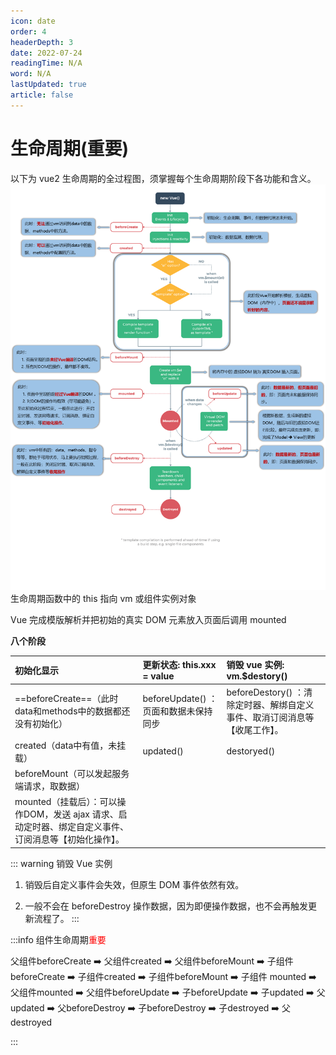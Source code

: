 ```yaml
---
icon: date
order: 4
headerDepth: 3
date: 2022-07-24
readingTime: N/A
word: N/A
lastUpdated: true
article: false
---
```


# 生命周期(重要)

以下为 vue2 生命周期的全过程图，须掌握每个生命周期阶段下各功能和含义。
![生命周期](生命周期.png)
生命周期函数中的 this 指向 vm 或组件实例对象

Vue 完成模版解析并把初始的真实 DOM 元素放入页面后调用 mounted

**八个阶段**

| 初始化显示                                                                                | 更新状态: this.xxx = value            | 销毁 vue 实例: vm.$destory()                                               |
| :---------------------------------------------------------------------------------------- | :------------------------------------ | :------------------------------------------------------------------------- |
| ==beforeCreate==（此时data和methods中的数据都还没有初始化）                                                                    | beforeUpdate() ：页面和数据未保持同步 | beforeDestory() ：清除定时器、解绑自定义事件、取消订阅消息等【收尾工作】。 |
| created（data中有值，未挂载）                                                                         | updated()                             | destoryed()                                                                |
| beforeMount（可以发起服务端请求，取数据）                                                                     |                                       |                                                                            |
| mounted（挂载后）：可以操作DOM，发送 ajax 请求、启动定时器、绑定自定义事件、订阅消息等【初始化操作】。 |                                       |                                                                            |

::: warning 销毁 Vue 实例

1.  销毁后自定义事件会失效，但原生 DOM 事件依然有效。

2.  一般不会在 beforeDestroy 操作数据，因为即便操作数据，也不会再触发更新流程了。
:::


:::info 组件生命周期<span style="color:red">重要</span>

父组件beforeCreate ➡️ 父组件created ➡️ 父组件beforeMount ➡️ 子组件beforeCreate ➡️ 子组件created ➡️ 子组件beforeMount ➡️ 子组件 mounted  ➡️ 父组件mounted ➡️ 父组件beforeUpdate ➡️ 子beforeUpdate ➡️ 子updated ➡️ 父updated ➡️ 父beforeDestroy ➡️ 子beforeDestroy ➡️ 子destroyed ➡️ 父destroyed


:::
